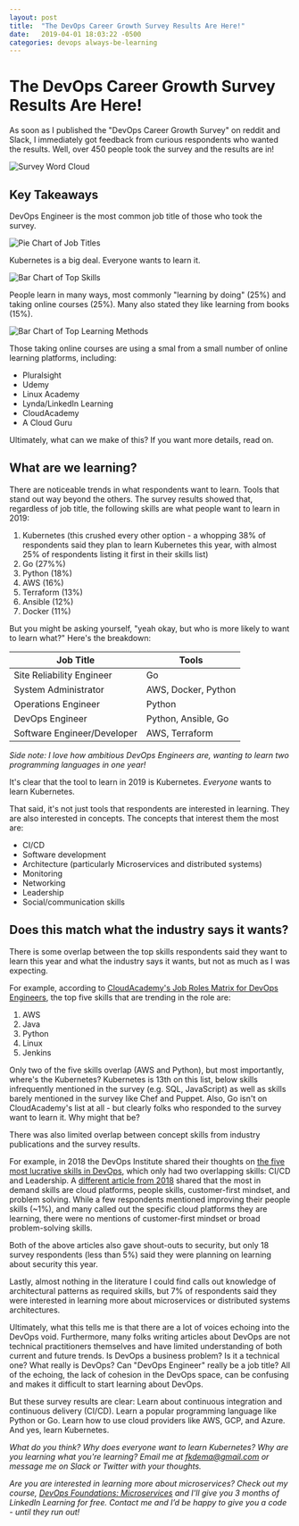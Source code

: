 ```yaml
---
layout: post
title:  "The DevOps Career Growth Survey Results Are Here!"
date:   2019-04-01 18:03:22 -0500
categories: devops always-be-learning
---
```

# The DevOps Career Growth Survey Results Are Here!

As soon as I published the "DevOps Career Growth Survey" on reddit and Slack, I immediately got feedback from curious respondents who wanted the results. Well, over 450 people took the survey and the results are in!

![Survey Word Cloud](../assets/survey_word_cloud.png)

## Key Takeaways

DevOps Engineer is the most common job title of those who took the survey.

![Pie Chart of Job Titles](../assets/job_title.png)

Kubernetes is a big deal. Everyone wants to learn it. 

![Bar Chart of Top Skills](../assets/top_skills.png)

People learn in many ways, most commonly "learning by doing" (25%) and taking online courses (25%). Many also stated they like learning from books (15%).

![Bar Chart of Top Learning Methods](../assets/top_learning_methods.png)

Those taking online courses are using a smal from a small number of online learning platforms, including:

- Pluralsight
- Udemy
- Linux Academy
- Lynda/LinkedIn Learning
- CloudAcademy
- A Cloud Guru

Ultimately, what can we make of this? If you want more details, read on.

## What are we learning?

There are noticeable trends in what respondents want to learn. Tools that stand out way beyond the others. The survey results showed that, regardless of job title, the following skills are what people want to learn in 2019: 

1. Kubernetes (this crushed every other option - a whopping 38% of respondents said they plan to learn Kubernetes this year, with almost 25% of respondents listing it first in their skills list)
2. Go (27%%)
3. Python (18%)
4. AWS (16%)
5. Terraform (13%)
6. Ansible (12%)
7. Docker (11%)

But you might be asking yourself, "yeah okay, but who is more likely to want to learn what?" Here's the breakdown: 

| **Job Title**               | **Tools**           |
| --------------------------- | --------------------|
| Site Reliability Engineer   | Go                  |
| System Administrator        | AWS, Docker, Python |
| Operations Engineer         | Python              |
| DevOps Engineer             | Python, Ansible, Go |
| Software Engineer/Developer | AWS, Terraform      |

_Side note: I love how ambitious DevOps Engineers are, wanting to learn two programming languages in one year!_

It's clear that the tool to learn in 2019 is Kubernetes. _Everyone_ wants to learn Kubernetes.

That said, it's not just tools that respondents are interested in learning. They are also interested in concepts. The concepts that interest them the most are:

- CI/CD
- Software development
- Architecture (particularly Microservices and distributed systems)
- Monitoring
- Networking
- Leadership
- Social/communication skills

## Does this match what the industry says it wants?

There is some overlap between the top skills respondents said they want to learn this year and what the industry says it wants, but not as much as I was expecting.

For example, according to [CloudAcademy's Job Roles Matrix for DevOps Engineers](https://cloudacademy.com/cloud-roster/devops-engineer/), the top five skills that are trending in the role are:

1. AWS
2. Java
3. Python
4. Linux
5. Jenkins

Only two of the five skills overlap (AWS and Python), but most importantly, where's the Kubernetes? Kubernetes is 13th on this list, below skills infrequently mentioned in the survey (e.g. SQL, JavaScript) as well as skills barely mentioned in the survey like Chef and Puppet. Also, Go isn't on CloudAcademy's list at all - but clearly folks who responded to the survey want to learn it. Why might that be?

There was also limited overlap between concept skills from industry publications and the survey results.

For example, in 2018 the DevOps Institute shared their thoughts on [the five most lucrative skills in DevOps](https://devopsinstitute.com/2018/01/05/5-devops-skills-that-lead-to-higher-salaries/), which only had two overlapping skills: CI/CD and Leadership. A [different article from 2018](https://medium.com/@SpinnakerSummit/4-most-in-demand-devops-skills-to-get-hired-in-2018-659c4d7cbd9a) shared that the most in demand skills are cloud platforms, people skills, customer-first mindset, and problem solving. While a few respondents mentioned improving their people skills (~1%), and many called out the specific cloud platforms they are learning, there were no mentions of customer-first mindset or broad problem-solving skills.

Both of the above articles also gave shout-outs to security, but only 18 survey respondents (less than 5%) said they were planning on learning about security this year.

Lastly, almost nothing in the literature I could find calls out knowledge of architectural patterns as required skills, but 7% of respondents said they were interested in learning more about microservices or distributed systems architectures.

Ultimately, what this tells me is that there are a lot of voices echoing into the DevOps void. Furthermore, many folks writing articles about DevOps are not technical practitioners themselves and have limited understanding of both current and future trends. Is DevOps a business problem? Is it a technical one? What really is DevOps? Can "DevOps Engineer" really be a job title? All of the echoing, the lack of cohesion in the DevOps space, can be confusing and makes it difficult to start learning about DevOps.

But these survey results are clear: Learn about continuous integration and continuous delivery (CI/CD). Learn a popular programming language like Python or Go. Learn how to use cloud providers like AWS, GCP, and Azure. And yes, learn Kubernetes.

_What do you think? Why does everyone want to learn Kubernetes? Why are you learning what you're learning? Email me at fkdema@gmail.com or message me on Slack or Twitter with your thoughts._

_Are you are interested in learning more about microservices? Check out my course, [DevOps Foundations: Microservices](https://www.linkedin.com/learning/devops-foundations-microservices) and I'll give you 3 months of LinkedIn Learning for free. Contact me and I’d be happy to give you a code - until they run out!_